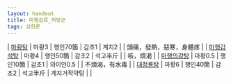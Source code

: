 ```yaml
---
layout: handout
title: 마행감류_처방군
tags: 상한론
---
```


| [마황탕]({{site.formulaurl}}/마황탕)        | 마황3 | 행인70箇 | 감초1 | 계지2    | | 頭痛，發熱，惡寒，身體疼 |
| [마행감석탕]({{site.formulaurl}}/마행감석탕) | 마황4 | 행인50箇 | 감초2 | 석고半斤 | |  咳，煩渴                |
| [마행의감탕]({{site.formulaurl}}/마행의감탕) | 마황0.5 | 행인10箇 | 감초1 | 의이인0.5  |  |  不煩渴，有水毒  |
| [대청룡탕]({{site.formulaurl}}/대청룡탕)     | 마황6 | 행인40箇 | 감초2 | 석고半斤  |  계지거작약탕   |    |
